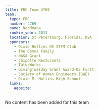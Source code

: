 ```yaml
---
title: FRC Team 4769
team:
  type: FRC
  number: 4769
  name: Nerdvana
  rookie_year: 2013
  location: St Petersburg, Florida, USA
  sponsors:
    - Dixie Hollins HS STEM Club
    - The Gomes Family
    - NASA Grant
    - Chipolte Resturants
    - TutorWorks
    - GivingTuesday Grant Award-US First
    - Society of Women Engineers (SWE)
    - Dixie M. Hollins High School
  links:
    Website: 
---
```

No content has been added for this team